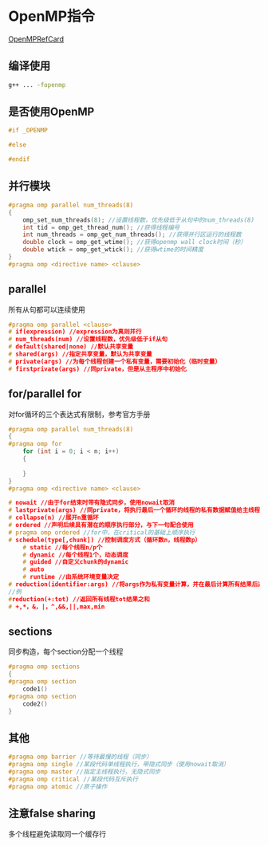 # OpenMP指令

[OpenMPRefCard](OpenMPRefCard.pdf)

## 编译使用

```bash
g++ ... -fopenmp
```

## 是否使用OpenMP

```c++
#if _OPENMP

#else

#endif
```

## 并行模块

```c++
#pragma omp parallel num_threads(8)
{
    omp_set_num_threads(8); //设置线程数，优先级低于从句中的num_threads(8)
    int tid = omp_get_thread_num(); //获得线程编号
    int num_threads = omp_get_num_threads(); //获得并行区运行的线程数
    double clock = omp_get_wtime(); //获得openmp wall clock时间（秒）
    double wtick = omp_get_wtick(); //获得wtime的时间精度
}
#pragma omp <directive name> <clause>
```

## parallel

所有从句都可以连续使用

```c++
#pragma omp parallel <clause>
# if(expression) //expression为真则并行
# num_threads(num) //设置线程数，优先级低于if从句
# default(shared|none) //默认共享变量
# shared(args) //指定共享变量，默认为共享变量
# private(args) //为每个线程创建一个私有变量，需要初始化（临时变量）
# firstprivate(args) //同private，但是从主程序中初始化
```

## for/parallel for

对for循环的三个表达式有限制，参考官方手册

```c++
#pragma omp parallel num_threads(8)
{
#pragma omp for 
    for (int i = 0; i < n; i++)
    {
        
    }
}
#pragma omp <directive name> <clause>

# nowait //由于for结束时带有隐式同步，使用nowait取消
# lastprivate(args) //同private，将执行最后一个循环的线程的私有数据赋值给主线程变量
# collapse(n) //展开n重循环
# ordered //声明后续具有潜在的顺序执行部分，与下一句配合使用
# pragma omp ordered //for中，在critical的基础上顺序执行
# schedule(type[,chunk]) //控制调度方式（循环数n，线程数p）
    # static //每个线程n/p个
    # dynamic //每个线程1个，动态调度
    # guided //自定义chunk的dynamic
    # auto
    # runtime //由系统环境变量决定
# reduction(identifier:args) //将args作为私有变量计算，并在最后计算所有结果后返回
//例
#reduction(+:tot) //返回所有线程tot结果之和
# +,*，&，|，^,&&,||,max,min
```

## sections

同步构造，每个section分配一个线程

```c++
#pragma omp sections
{
#pragma omp section
    code1()
#pragma omp section
    code2()
}
```

## 其他

```c++
#pragma omp barrier //等待最慢的线程（同步）
#pragma omp single //某段代码单线程执行，带隐式同步（使用nowait取消）
#pragma omp master //指定主线程执行，无隐式同步
#pragma omp critical //某段代码互斥执行
#pragma omp atomic //原子操作
```

## 注意false sharing

多个线程避免读取同一个缓存行
